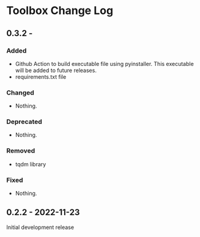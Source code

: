 # Toolbox Change Log

## 0.3.2 - 

### Added

- Github Action to build executable file using pyinstaller. This executable will be added to future releases.
- requirements.txt file

### Changed

- Nothing.

### Deprecated

- Nothing.

### Removed

- tqdm library

### Fixed

- Nothing.

## 0.2.2 - 2022-11-23

Initial development release
